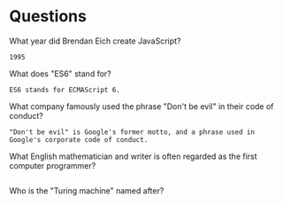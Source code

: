 # Questions

What year did Brendan Eich create JavaScript?

```
1995
```

What does "ES6" stand for?

```
ES6 stands for ECMAScript 6.
```

What company famously used the phrase "Don't be evil" in their code of conduct?

```
"Don't be evil" is Google's former motto, and a phrase used in Google's corporate code of conduct.
```

What English mathematician and writer is often regarded as the first computer programmer?

```

```

Who is the "Turing machine" named after?

```

```

